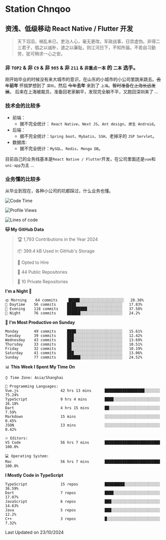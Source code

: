 # Station Chnqoo

## 资浅、低级移动 React Native / Flutter 开发

> 天下滔滔，祸乱未已。吏治人心，毫无更改。军政战事，日崇虚伪。非得二三君子，倡之以诚朴，道之以廉耻。则江河日下，不知所届。不若自习勤劳，犹可稍求一心之安。

### 非 `TOP2` & 非 `C9` & 非 `985` & 非 `211` & `非重点一本` 的 `二本` 选手。

刚开始毕业的时候没有来大城市的意识，在山东的小城市的小公司里跳来跳去。~~去年~~**前年** 怀揣梦想到了 `深圳`，然后 ~~今年~~**去年** 来到了 `上海`。~~暂时准备在上海长远发展~~。
后来在上海被裁员，准备回老家躺平，发现完全躺不平，又跑回深圳来了 ...

### 技术会的比较多

- 前端：
  - 据不完全统计： `React Native`、`Next JS`、`Ant design`、`原生 Android`。
- 后端：
  - 据不完全统计：`Spring boot`、`Mybatis`、`SSH`、老掉牙的 `JSP Servlet`。
- 数据库:
  - 据不完全统计：`MySQL`、`Redis`、`Mongo DB`。

目前自己的业务线基本是`React Native / Flutter`开发，在公司里面还是`vue`和`uni-app`为主 ...

### 业务懂的比较多

从毕业到现在，各种小公司的坑都踩过，什么业务也懂。

<!--START_SECTION:waka-->
![Code Time](http://img.shields.io/badge/Code%20Time-6%2C310%20hrs%2048%20mins-blue)

![Profile Views](http://img.shields.io/badge/Profile%20Views-0-blue)

![Lines of code](https://img.shields.io/badge/From%20Hello%20World%20I%27ve%20Written-363%20Thousand%20lines%20of%20code-blue)

**🐱 My GitHub Data** 

> 🏆 1,793 Contributions in the Year 2024
 > 
> 📦 399.4 kB Used in GitHub's Storage 
 > 
> 💼 Opted to Hire
 > 
> 📜 44 Public Repositories 
 > 
> 🔑 10 Private Repositories  
 > 
**I'm a Night 🦉** 

```text
🌞 Morning    64 commits     █████░░░░░░░░░░░░░░░░░░░░   20.38% 
🌆 Daytime    56 commits     ████░░░░░░░░░░░░░░░░░░░░░   17.83% 
🌃 Evening    118 commits    █████████░░░░░░░░░░░░░░░░   37.58% 
🌙 Night      76 commits     ██████░░░░░░░░░░░░░░░░░░░   24.2%

```
📅 **I'm Most Productive on Sunday** 

```text
Monday       49 commits     ████░░░░░░░░░░░░░░░░░░░░░   15.61% 
Tuesday      39 commits     ███░░░░░░░░░░░░░░░░░░░░░░   12.42% 
Wednesday    43 commits     ███░░░░░░░░░░░░░░░░░░░░░░   13.69% 
Thursday     33 commits     ██░░░░░░░░░░░░░░░░░░░░░░░   10.51% 
Friday       32 commits     ██░░░░░░░░░░░░░░░░░░░░░░░   10.19% 
Saturday     41 commits     ███░░░░░░░░░░░░░░░░░░░░░░   13.06% 
Sunday       77 commits     ██████░░░░░░░░░░░░░░░░░░░   24.52%

```


📊 **This Week I Spent My Time On** 

```text
⌚︎ Time Zone: Asia/Shanghai

💬 Programming Languages: 
Vue.js                   42 hrs 13 mins      ██████████████████░░░░░░░   75.24% 
TypeScript               9 hrs 4 mins        ████░░░░░░░░░░░░░░░░░░░░░   16.18% 
Dart                     4 hrs 15 mins       ██░░░░░░░░░░░░░░░░░░░░░░░   7.59% 
Markdown                 15 mins             ░░░░░░░░░░░░░░░░░░░░░░░░░   0.45% 
JSON                     13 mins             ░░░░░░░░░░░░░░░░░░░░░░░░░   0.42%

🔥 Editors: 
VS Code                  56 hrs 7 mins       █████████████████████████   100.0%

💻 Operating System: 
Mac                      56 hrs 7 mins       █████████████████████████   100.0%

```

**I Mostly Code in TypeScript** 

```text
TypeScript               15 repos            █████████░░░░░░░░░░░░░░░░   36.59% 
Dart                     7 repos             ████░░░░░░░░░░░░░░░░░░░░░   17.07% 
JavaScript               6 repos             ███░░░░░░░░░░░░░░░░░░░░░░   14.63% 
Java                     5 repos             ███░░░░░░░░░░░░░░░░░░░░░░   12.2% 
C++                      3 repos             █░░░░░░░░░░░░░░░░░░░░░░░░   7.32%

```



 Last Updated on 23/10/2024
<!--END_SECTION:waka-->

<!---
ChenqiaoStation/ChenqiaoStation is a ✨ special ✨ repository because its `README.md` (this file) appears on your GitHub profile.
You can click the Preview link to take a look at your changes.
--->
